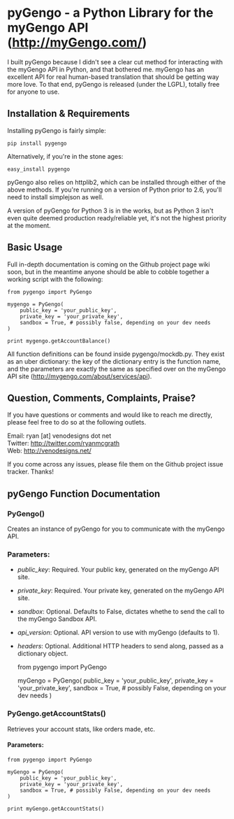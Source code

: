 pyGengo - a Python Library for the myGengo API (http://myGengo.com/)
========================================================================================================
I built pyGengo because I didn't see a clear cut method for interacting with the myGengo
API in Python, and that bothered me. myGengo has an excellent API for real human-based translation
that should be getting way more love. To that end, pyGengo is released (under the LGPL), totally
free for anyone to use.

Installation & Requirements
-------------------------------------------------------------------------------------------------------
Installing pyGengo is fairly simple:

    pip install pygengo

Alternatively, if you're in the stone ages:

    easy_install pygengo

pyGengo also relies on httplib2, which can be installed through either of the above methods. If
you're running on a version of Python prior to 2.6, you'll need to install simplejson as well.

A version of pyGengo for Python 3 is in the works, but as Python 3 isn't even quite deemed production
ready/reliable yet, it's not the highest priority at the moment.


Basic Usage
-----------------------------------------------------------------------------------------------------
Full in-depth documentation is coming on the Github project page wiki soon, but in the meantime
anyone should be able to cobble together a working script with the following:

    from pygengo import PyGengo
    
    mygengo = PyGengo(
        public_key = 'your_public_key',
        private_key = 'your_private_key',
        sandbox = True, # possibly false, depending on your dev needs
    )
    
    print mygengo.getAccountBalance()

All function definitions can be found inside pygengo/mockdb.py. They exist as an uber dictionary: the
key of the dictionary entry is the function name, and the parameters are exactly the same as specified
over on the myGengo API site (http://mygengo.com/about/services/api).

Question, Comments, Complaints, Praise?
------------------------------------------------------------------------------------------------------
If you have questions or comments and would like to reach me directly, please feel free to do
so at the following outlets.

Email: ryan [at] venodesigns dot net  
Twitter: http://twitter.com/ryanmcgrath  
Web: http://venodesigns.net/  

If you come across any issues, please file them on the Github project issue tracker. Thanks!


pyGengo Function Documentation
------------------------------------------------------------------------------------------------------


### PyGengo() ###
Creates an instance of pyGengo for you to communicate with the myGengo API.

### Parameters: ###
- _public_key_: Required. Your public key, generated on the myGengo API site.
- _private_key_: Required. Your private key, generated on the myGengo API site.
- _sandbox_: Optional. Defaults to False, dictates whethe to send the call to the myGengo Sandbox API.
- _api_version_: Optional. API version to use with myGengo (defaults to 1).
- _headers_: Optional. Additional HTTP headers to send along, passed as a dictionary object.

    from pygengo import PyGengo
    
    myGengo = PyGengo(
        public_key = 'your_public_key',
        private_key = 'your_private_key',
        sandbox = True, # possibly False, depending on your dev needs
    )


### PyGengo.getAccountStats() ###
Retrieves your account stats, like orders made, etc.

#### Parameters: ####


    from pygengo import PyGengo
    
    myGengo = PyGengo(
        public_key = 'your_public_key',
        private_key = 'your_private_key',
        sandbox = True, # possibly False, depending on your dev needs
    )
    
    print myGengo.getAccountStats()
